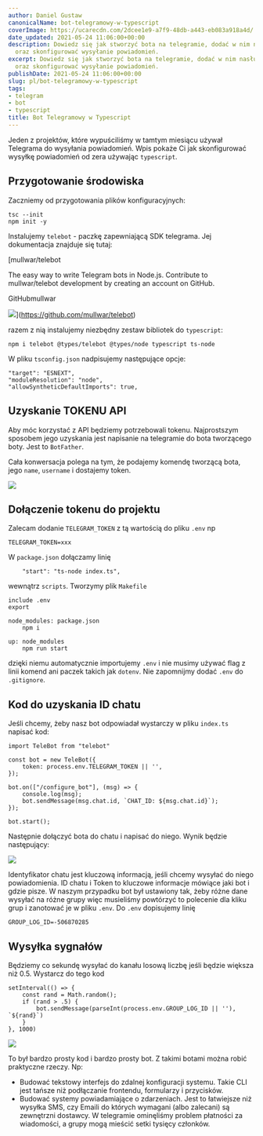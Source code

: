```yaml
---
author: Daniel Gustaw
canonicalName: bot-telegramowy-w-typescript
coverImage: https://ucarecdn.com/2dcee1e9-a7f9-48db-a443-eb083a918a4d/
date_updated: 2021-05-24 11:06:00+00:00
description: Dowiedz się jak stworzyć bota na telegramie, dodać w nim nasłuch na komendy
  oraz skonfigurować wysyłanie powiadomień.
excerpt: Dowiedz się jak stworzyć bota na telegramie, dodać w nim nasłuch na komendy
  oraz skonfigurować wysyłanie powiadomień.
publishDate: 2021-05-24 11:06:00+00:00
slug: pl/bot-telegramowy-w-typescript
tags:
- telegram
- bot
- typescript
title: Bot Telegramowy w Typescript
---
```




Jeden z projektów, które wypuściliśmy w tamtym miesiącu używał Telegrama do wysyłania powiadomień. Wpis pokaże Ci jak skonfigurować wysyłkę powiadomień od zera używając `typescript`.

## Przygotowanie środowiska

Zaczniemy od przygotowania plików konfiguracyjnych:

```
tsc --init
npm init -y
```

Instalujemy `telebot` - paczkę zapewniającą SDK telegrama. Jej dokumentacja znajduje się tutaj:

[mullwar/telebot

The easy way to write Telegram bots in Node.js. Contribute to mullwar/telebot development by creating an account on GitHub.

GitHubmullwar

![](https://opengraph.githubassets.com/28e2e0d632e6c5b5866fa981f2f368713cd217aeac325b6e15a0a50d59af327a/mullwar/telebot)](https://github.com/mullwar/telebot)

razem z nią instalujemy niezbędny zestaw bibliotek do `typescript`:

```
npm i telebot @types/telebot @types/node typescript ts-node
```

W pliku `tsconfig.json` nadpisujemy następujące opcje:

```
"target": "ESNEXT",
"moduleResolution": "node",
"allowSyntheticDefaultImports": true,
```

## Uzyskanie TOKENU API

Aby móc korzystać z API będziemy potrzebowali tokenu. Najprostszym sposobem jego uzyskania jest napisanie na telegramie do bota tworzącego boty. Jest to `BotFather`.

Cała konwersacja polega na tym, że podajemy komendę tworzącą bota, jego `name`, `username` i dostajemy token.

![](https://ucarecdn.com/dd1fe3ce-4c46-4c4d-94d7-c8db9d7b877a/)

## Dołączenie tokenu do projektu

Zalecam dodanie `TELEGRAM_TOKEN` z tą wartością do pliku `.env` np

```
TELEGRAM_TOKEN=xxx
```

W `package.json` dołączamy linię

```
    "start": "ts-node index.ts",
```

wewnątrz `scripts`. Tworzymy plik `Makefile`

```
include .env
export

node_modules: package.json
	npm i

up: node_modules
	npm run start
```

dzięki niemu automatycznie importujemy `.env` i nie musimy używać flag z linii komend ani paczek takich jak `dotenv`. Nie zapomnijmy dodać `.env` do `.gitignore`.

## Kod do uzyskania ID chatu

Jeśli chcemy, żeby nasz bot odpowiadał wystarczy w pliku `index.ts` napisać kod:

```
import TeleBot from "telebot"

const bot = new TeleBot({
    token: process.env.TELEGRAM_TOKEN || '',
});

bot.on(["/configure_bot"], (msg) => {
    console.log(msg);
    bot.sendMessage(msg.chat.id, `CHAT_ID: ${msg.chat.id}`);
});

bot.start();
```

Następnie dołączyć bota do chatu i napisać do niego. Wynik będzie następujący:

![](https://ucarecdn.com/db5aa8de-98ce-4cd0-8bec-4a8422a82351/)

Identyfikator chatu jest kluczową informacją, jeśli chcemy wysyłać do niego powiadomienia. ID chatu i Token to kluczowe informacje mówiące jaki bot i gdzie pisze. W naszym przypadku bot był ustawiony tak, żeby różne dane wysyłać na różne grupy więc musieliśmy powtórzyć to polecenie dla kliku grup i zanotować je w pliku `.env`. Do `.env` dopisujemy linię

```
GROUP_LOG_ID=-506870285
```

## Wysyłka sygnałów

Będziemy co sekundę wysyłać do kanału losową liczbę jeśli będzie większa niż 0.5. Wystarcz do tego kod

```
setInterval(() => {
    const rand = Math.random();
    if (rand > .5) {
        bot.sendMessage(parseInt(process.env.GROUP_LOG_ID || ''), `${rand}`)
    }
}, 1000)
```

![](https://ucarecdn.com/bd59f2a8-88cb-4006-8fb0-51a99a78c6da/)

To był bardzo prosty kod i bardzo prosty bot. Z takimi botami można robić praktyczne rzeczy. Np:

* Budować tekstowy interfejs do zdalnej konfiguracji systemu. Takie CLI jest tańsze niż podłączanie frontendu, formularzy i przycisków.
* Budować systemy powiadamiające o zdarzeniach. Jest to łatwiejsze niż wysyłka SMS, czy Emaili do których wymagani (albo zalecani) są zewnętrzni dostawcy. W telegramie ominęliśmy problem płatności za wiadomości, a grupy mogą mieścić setki tysięcy członków.
